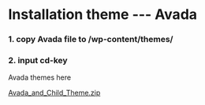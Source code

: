 # Installation theme --- Avada

### 1. copy Avada file to /wp-content/themes/

### 2. input cd-key  

Avada themes here


[Avada_and_Child_Theme.zip](https://github.com/itworkcenter/NOTEBOOK/blob/master/wordpress/Avada_and_Child_Theme.zip)
